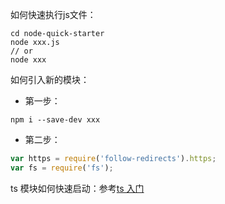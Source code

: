 如何快速执行js文件：

```terminal
cd node-quick-starter
node xxx.js
// or
node xxx
```

如何引入新的模块：

+ 第一步：
```terminal
npm i --save-dev xxx
```
+ 第二步：
```js
var https = require('follow-redirects').https;
var fs = require('fs');
```

ts 模块如何快速启动：参考[ts 入门](../AngularAppDev/Chapter2/Chapter2-1/README.md)

